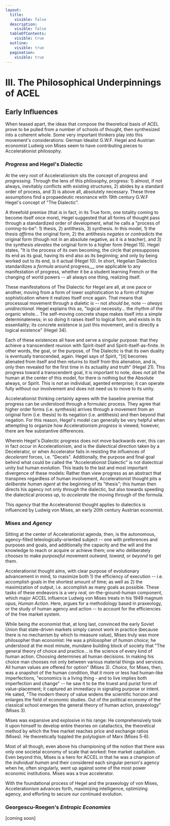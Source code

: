 ```yaml
---
layout:
  title:
    visible: false
  description:
    visible: false
  tableOfContents:
    visible: true
  outline:
    visible: true
  pagination:
    visible: true
---
```


# III. The Philosophical Underpinnings of ACEL

## Early Influences

When teased apart, the ideas that compose the theoretical basis of ACEL prove to be pulled from a number of schools of thought, then synthesized into a coherent whole. Some very important thinkers play into this movement's considerations: German Idealist G.W.F. Hegel and Austrian economist Ludwig von Mises seem to have contributing pieces to Accelerationist philosophy.&#x20;

### _Progress_ and Hegel's Dialectic

At the very root of Accelerationism sits the concept of _progress_ and _progressing_. Through the lens of this philosophy, progress: 1) almost, if not always, inevitably conflicts with existing structures, 2) abides by a standard order of process, and 3) is above all, absolutely necessary. These three assumptions find a propaedeutic resonance with 19th century G.W.F Hegel's concept of "The Dialectic".&#x20;

A threefold premise (that is in fact, in its True form, one totality coming to become itself once more), Hegel suggested that all forms of thought pass through a standardized order of development, what he calls a "process of coming-to-be": 1) thesis, 2) antithesis, 3) synthesis. In this model, 1) the thesis _affirms_ the original form, 2) the antithesis _negates_ or _contradicts_ the original form (though not in an absolute negative, as it is a teacher), and 3) the _synthesis_ _elevates_ the original form to a higher form (Hegel 15). Hegel states, "It is the process of its own becoming, the circle that presupposes its end as its goal, having its end also as its beginning; and only by being worked out to its end, is it actual (Hegel 10). In short, Hegelian Dialectics standardizes a _formula_ around progress_,_ one applicable to any manifestation of progress, whether it be a student learning French or the changing of world powers -- all always one thing, realizing itself.

These manifestations of The Dialectic for Hegel are all, at one pace or another, moving from a form of lower sophistication to a form of higher sophistication where it realizes Itself once again. That means that processual movement through a dialetic is -- not _should be,_ note -- _always_ _unidirectional._ Hegel explains this as, "logical necessity... the rhythm of the organic whole... The self-moving concrete shape makes itself into a simple determinateness; in so doing it raises itself to logical form, and exists in its essentiality; its concrete existence is just this movement, and is directly a logical existence" (Hegel 34).&#x20;

Each of these existences all have and serve a singular purpose: that they achieve a transcendent reunion with Spirit-itself and Spirit-itself-as-finite. In other words, the goal, or the purpose, of The Dialectic is that its own duality is eventually transcended, again. Hegel says of Spirit, "\[it] becomes alienated from itself and then returns to itself from this alienation, and is, only then revealed for the first time in its actuality and truth" (Hegel 21). This progress toward a transcendent goal, it is important to note, does _not_ pit the human at the center of this model, for there is nothing but the Absolute always, or Spirit. This is _not_ an individual, agented enterprise; it can operate fully without our involvement and does not need us to move to its unity.&#x20;

Accelerationist thinking certainly agrees with the baseline premise that progress can be understood through a formulaic process. They agree that higher order forms (i.e. synthesis) arrives through a movement from an original form (i.e. thesis) to its negation (i.e. antithesis) and then beyond that negation. For this reason, Hegel's model can generally be very helpful when attempting to organize how Accelerationism _progress_ is viewed; however, there are few substantive differences.&#x20;

Wherein Hegel's Dialectic progress does not move backwards ever, this can in fact occur in Accelerationism, and is the dialectical direction taken by a Decelerator, or when Accelerator fails in resisting the influences of _decelerant_ forces, i.e. "Decels". Additionally, the purpose and final goal behind what could be called the "Accelerationist Dialectic" is not dialectical unity but human evolution. This leads to the last and most important divergence of these models: Rather than view progress as an abstract that transpires regardless of human involvement, Accelerationist thought pits a _deliberate human_ _agent_ at the beginning of its "thesis"; this human then directs his agency not only _through_ the dialectic, but also towards speeding the dialectical process up, to _accelerate_ the moving through of the formula.&#x20;

This _agency_ that the Accelerationist thought applies to dialectics is influenced by Ludwig von Mises, an early 20th century Austrian economist.&#x20;

### Mises and _Agency_

Sitting at the center of Accelerationist agenda, then, is the autonomous, agency-filled teleologically-oriented subject -- one with preferences and purposes and goals, and additionally the capacity and the will and the knowledge to reach or acquire or achieve them; one who deliberately _chooses_ to make _purposeful_ movement _outward, toward,_ or _beyond_ to get them.&#x20;

Accelerationist thought aims, with clear purpose of evolutionary advancement in mind, to maximize both 1) the efficiency of execution -- i.e. accomplish goals in the shortest amount of time; as well as 2) the maximization of output, i.e. accomplish as many goals as possible. These tasks of these endeavors is a very _real,_ on-the-ground-human component, which major ACCEL influence Ludwig von Mises treats in his 1949 magnum opus, _Human Action_. Here, argues for a methodology based in praxeology, or the study of human agency and action -- to account for the efficiencies of the free market system.&#x20;

While being _the_ economist that, at long last, convinced the early Soviet Union that state-driven markets simply cannot work in practice (because there is no mechanism by which to measure value), Mises truly was more philosopher than economist: He was a philosopher of _human choice_; he understood at the most minute, mundane building block of society that "The general theory of choice and practice... is the science of every kind of human action. Choosing determines all human decisions. In making his choice man chooses not only between various material things and services. All human values are offered for option" (Mises 3). _Choice_, for Mises, then, was a snapshot of the human condition, that it more or less had human-like imperfections, "economics is a living thing - and to live implies both imperfection and change" -- he saw it to be the truest and purist form of value-placement; it captured an immediacy in signaling purpose or intent. He sated, "The modern theory of value widens the scientific horizon and enlarges the field of economic studies. Out of the political economy of the classical school emerges the general theory of human action, praxeology" (Mises 3).&#x20;

Mises was expansive and explosive in his range: He comprehensively took it upon himself to develop entire theories on catallactics, the theoretical method by which the free market reaches price and exchange ratios (Mises). He theoretically toppled the polylogism of Marx (Mises 5-6).&#x20;

Most of all though, even above his championing of the notion that there was only one societal economy of scale that worked: free market capitalism. Even beyond this, Mises is a hero for ACCEL in that he was a champion of the _individual human_ and their considered each singular person's agency when he, often singularly, went up against some of the most power economic institutions. Mises was a true accelerator.&#x20;

With the foundational process of Hegel and the praxeology of von Mises, Accelerationism advances forth, maximizing intelligence, optimizing agency, and efforting to secure our continued evolution. &#x20;

### Georgescu-Roegen's _Entropic Economies_ &#x20;

\[coming soon]
